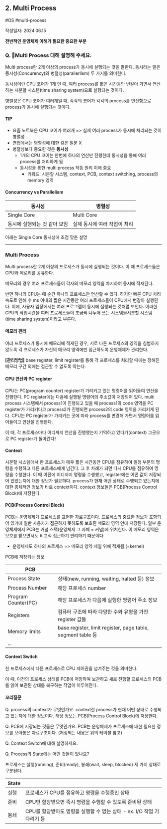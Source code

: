 ## 2. Multi Process
#OS #multi-process 

작성일자: 2024.06.15

**전반적인 운영체제 이해가 필요한 중요한 부분**

### Q. Multi Process 대해 설명해 주세요.

Multi process란 2개 이상의 process가 동시에 실행되는 것을 말한다. 동시라는 말은 동시성(Concurency)와 병렬성(parallerlism) 두 가지를 의미한다.

동시성이란 CPU 코어가 1개 인 때, 여러 process를 짧은 시간동안 번갈아 가면서 연산하는 시분할 시스템(time sharing system)으로 실행되는 것이다.

병렬성은 CPU 코어가 여러개일 때, 각각의 코어가 각각의 process를 연산함으로 process가 동시에 실행되는 것이다.

#### TIP

- 요즘 노트북은 CPU 코어가 여러개 => 실제 여러 process가 동시에 처리되는 것이 병렬성
- 면접에서는 병렬성에 대한 깊은 질문 X
- 병렬성보다 중요한 것은 **동시성**
  - 1개의 CPU 코어는 한번에 하나의 연산만 진행한데 동시성을 통해 여러 process를 처리하게 됨
  - 동시성을 통한 multi process 작동 원리 이해 중요
    - 키워드: 시분할 시스템, context, PCB, context switching, process의 memory 영역


#### Concurrency vs Parallelism

| 동시성                       | 병렬성                       |
| ---------------------------- | ---------------------------- |
| Single Core                  | Multi Core                   |
| 동시에 실행되는 것 같아 보임 | 실제 동시에 여러 작업이 처리 |


아래는 Single Core 동시성에 초점 맞춘 설명


---

### Multi Process

Multi process란 2개 이상의 프로세스가 동시에 실행되는 것이다. 이 때 프로세스들은 CPU와 메로리를 공유한다.

메모리의 경우 여러 프로세스들이 각자의 메모리 영역을 차지하여 동시에 적재된다.

반면 하나의 CPU는 매 순간 하나의 프로세스만 연산할 수 있다. 하지만 빠른 CPU 처리속도로 인해 수 ms 이내의 짧은 시간동안 여러 프로세스들이 CPU에서 번갈아 실행된다. 이에, 사용자 입장에서는 여러 프로그램이 동시에 실행되는 것처럼 보인다. 이러한 CPU의 작업시간을 여러 프로세스들이 조금씩 나누어 쓰는 시스템을시분할 시스템(time sharing system)이라고 부른다.



#### 메모리 관리

여러 프로세스가 동시에 메모리에 적재된 경우, 서로 다른 프로세스의 영역을 침범하지 않도록 각 프로세스가 자신의 메모리 영역에만 접근하도록 운영체제가 관리한다.

**[관리방법]**
base register, limit register를 통해 각 프로세스를 처리할 때에는 정해진 메모리 구간 외에는 접근할 수 없도록 막는다.



#### CPU 연산과 PC register

CPU는 PC(program counter) register가 가리키고 있는 명령어를 읽어들여 연산을 진행한다. PC register에는 다음에 실행될 명령어의 주소값이 저장되어 있다. multi process 시스템에서 process1이 진행되고 있을 때 process1의 code 영역을 PC register가 가리키다고 process2가 진행되면 process2의 code 영역을 가리키게 된다. CPU는 PC register가 가리키는 곳에 따라 process를 변경해 가면서 명령어를 읽어들이고 연산을 진행한다.

이 때, 각 프로세스마다 어디까지 연산을 진행했는지 기억하고 있다가(context) 그곳으로 PC register가 돌아간다!



#### Context

시분할 시스템에서 한 프로세스가 매우 짧은 시간동안 CPU를 점유하여 일정 부분의 명령을 수행하고 다른 프로세스에게 넘긴다. 그 후 차례가 되면 다시 CPU를 점유하여 명령을 수행한다. 이 때 이전에 어디까지 명령을 수행했고, register에는 어떤 값이 저장되어 있었는지에 대한 정보가 필요하다. process가 현재 어떤 상태로 수행되고 있는지에 대한 총체적인 정보가 바로 context이다. context 정보들은 PCB(Process Control Block)에 저장한다.



#### PCB(Process Control Block)

PCB는 운영체제가 프로세스를 표현한 자료구조이다. 프로세스의 중요한 정보가 포함되어 있기에 일반 사용자가 접근하지 못하도록 보호된 메모리 영역 안에 저장된다. 일부 운영체제에서 PCB는 커널 스택(운영체제 그 자체 = 커널)에 위치한다. 이 메모리 영역은 보호를 받으면서도 비교적 접근하기 편리하기 때문이다.

* 운영체제도 하나의 프로세스 => 메모리 영역 제일 위에 적재됨 (=kernel)



PCB에 저장되는 정보

| PCB                 |                                                             |
| ------------------- | ----------------------------------------------------------- |
| Process State       | 상태(new, running, waiting, halted 등) 정보                 |
| Process Number      | 해당 프로세스 number                                        |
| Program Counter(PC) | 해당 프로세스가 다음에 실행한 명령어 주소 정보              |
| Registers           | 컴퓨터 구조에 따라 다양한 수와 유형을 가진 register 값들    |
| Memory limits       | base register, limit register, page table, segment table 등 |
| ...                 |                                                             |



#### Context Switch

한 프로세스에서 다른 프로세스로 CPU 제어권을 넘겨주는 것을 의미한다. 

이 때, 이전의 프로세스 상태를 PCB에 저장하여 보관하고 새로 진행할 프로세스의 PCB를 읽어 보관된 상태를 복구하는 작업이 이루어진다. 



#### 꼬리질문

Q. process의 context가 무엇인가요.
context란 process가 현재 어떤 상태로 수행되고 있는지에 대한 정보이다. 해당 정보는 PCB(Process Control Block)에 저장한다.



Q. PCB에 저장되는 것들은 무엇인가요.
PCB는 운영체제가 프로세스에 대한 필요한 정보를 모아놓은 자료구조이다.
(저장되는 내용은 위의 테이블 참고)



Q. Context Switch에 대해 설명하세요.

Q. Process의 State에는 어떤 것들이 있나요?

프로세스는 실행(running), 준비(ready), 봉쇄(wait, sleep, blocked) 세 가지 상태로 구분된다.

| State |                                                              |
| ----- | ------------------------------------------------------------ |
| 실행  | 프로세스가 CPU를 점유하고 명령을 수행중인 상태               |
| 준비  | CPU만 할당받으면 즉시 명령을 수행할 수 있도록 준비된 상태    |
| 봉쇄  | CPU를 할당받아도 명령을 실행할 수 없는 상태 - ex. I/O 작업 기다리기 등 |
